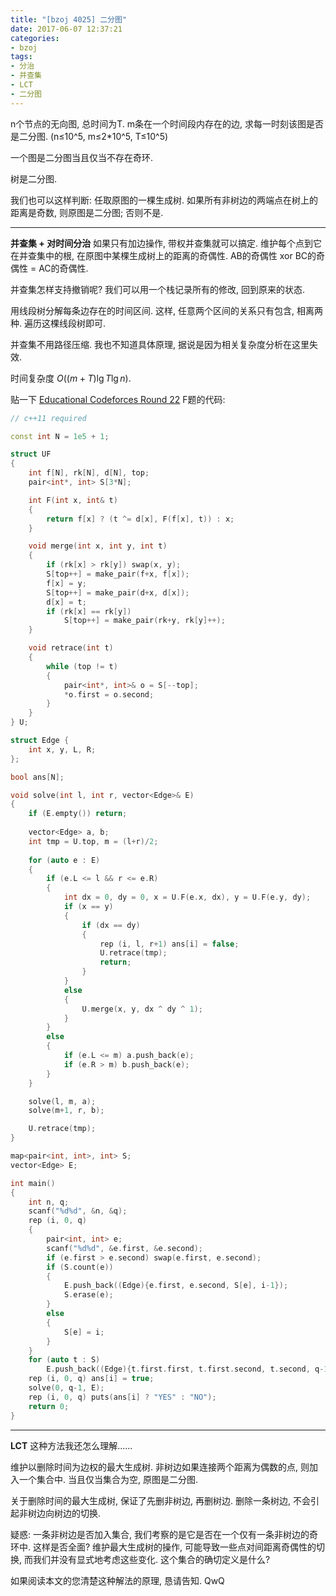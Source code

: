 ```yaml
---
title: "[bzoj 4025] 二分图"
date: 2017-06-07 12:37:21
categories:
- bzoj
tags:
- 分治
- 并查集
- LCT
- 二分图
---
```

n个节点的无向图, 总时间为T. m条在一个时间段内存在的边, 求每一时刻该图是否是二分图. (n&le;10^5, m&le;2\*10^5, T&le;10^5)
<!--more-->
一个图是二分图当且仅当不存在奇环.

树是二分图.

我们也可以这样判断: 任取原图的一棵生成树. 如果所有非树边的两端点在树上的距离是奇数, 则原图是二分图; 否则不是.

---
**并查集 + 对时间分治**
如果只有加边操作, 带权并查集就可以搞定. 维护每个点到它在并查集中的根, 在原图中某棵生成树上的距离的奇偶性. AB的奇偶性 xor BC的奇偶性 = AC的奇偶性.

并查集怎样支持撤销呢? 我们可以用一个栈记录所有的修改, 回到原来的状态.

用线段树分解每条边存在的时间区间. 这样, 任意两个区间的关系只有包含, 相离两种. 遍历这棵线段树即可.

并查集不用路径压缩. 我也不知道具体原理, 据说是因为相关复杂度分析在这里失效.

时间复杂度 $O((m+T)\lg T\lg n)$.

贴一下 [Educational Codeforces Round 22](/2017/06/07/cf813/) F题的代码:
```cpp
// c++11 required

const int N = 1e5 + 1;

struct UF
{
	int f[N], rk[N], d[N], top;
	pair<int*, int> S[3*N];

	int F(int x, int& t)
	{
		return f[x] ? (t ^= d[x], F(f[x], t)) : x;
	}

	void merge(int x, int y, int t)
	{
		if (rk[x] > rk[y]) swap(x, y);
		S[top++] = make_pair(f+x, f[x]);
		f[x] = y;
		S[top++] = make_pair(d+x, d[x]);
		d[x] = t;
		if (rk[x] == rk[y])
			S[top++] = make_pair(rk+y, rk[y]++);
	}

	void retrace(int t)
	{
		while (top != t)
		{
			pair<int*, int>& o = S[--top];
			*o.first = o.second;
		}
	}
} U;

struct Edge {
	int x, y, L, R;
};

bool ans[N];

void solve(int l, int r, vector<Edge>& E)
{
	if (E.empty()) return;
	
	vector<Edge> a, b;
	int tmp = U.top, m = (l+r)/2;
	
	for (auto e : E)
	{
		if (e.L <= l && r <= e.R)
		{		
			int dx = 0, dy = 0, x = U.F(e.x, dx), y = U.F(e.y, dy);
			if (x == y)
			{
				if (dx == dy)
				{
					rep (i, l, r+1) ans[i] = false;
					U.retrace(tmp);
					return;
				}
			}
			else
			{
				U.merge(x, y, dx ^ dy ^ 1);
			}
		}
		else
		{
			if (e.L <= m) a.push_back(e);
			if (e.R > m) b.push_back(e);
		}
	}

	solve(l, m, a);
	solve(m+1, r, b);

	U.retrace(tmp);
}

map<pair<int, int>, int> S;
vector<Edge> E;

int main()
{
	int n, q;
	scanf("%d%d", &n, &q);
	rep (i, 0, q)
	{
		pair<int, int> e;
		scanf("%d%d", &e.first, &e.second);
		if (e.first > e.second) swap(e.first, e.second);
		if (S.count(e))
		{
			E.push_back((Edge){e.first, e.second, S[e], i-1});
			S.erase(e);
		}
		else
		{
			S[e] = i;
		}
	}
	for (auto t : S)
		E.push_back((Edge){t.first.first, t.first.second, t.second, q-1});
	rep (i, 0, q) ans[i] = true;
	solve(0, q-1, E);
	rep (i, 0, q) puts(ans[i] ? "YES" : "NO");
	return 0;
}
```

---
**LCT**
这种方法我还怎么理解......

维护以删除时间为边权的最大生成树. 非树边如果连接两个距离为偶数的点, 则加入一个集合中. 当且仅当集合为空, 原图是二分图.

关于删除时间的最大生成树, 保证了先删非树边, 再删树边. 删除一条树边, 不会引起非树边向树边的切换.

疑惑: 一条非树边是否加入集合, 我们考察的是它是否在一个仅有一条非树边的奇环中. 这样是否全面? 维护最大生成树的操作, 可能导致一些点对间距离奇偶性的切换, 而我们并没有显式地考虑这些变化. 这个集合的确切定义是什么?

如果阅读本文的您清楚这种解法的原理, 恳请告知. QwQ